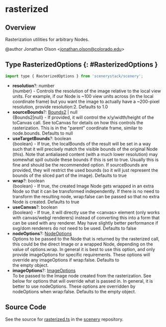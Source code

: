# rasterized

## Overview

Rasterization utilities for arbitrary Nodes.

@author Jonathan Olson &lt;jonathan.olson@colorado.edu&gt;

## Type RasterizedOptions {: #RasterizedOptions }


```js
import type { RasterizedOptions } from 'scenerystack/scenery';
```


- **resolution**?: <span style="color: hsla(calc(var(--md-hue) + 180deg),80%,40%,1);">number</span>
<br>  {number} - Controls the resolution of the image relative to the local view units. For example, if our Node is
  ~100 view units across (in the local coordinate frame) but you want the image to actually have a ~200-pixel
  resolution, provide resolution:2.
  Defaults to 1.0
- **sourceBounds**?: [Bounds2](../dot/Bounds2.md) | <span style="color: hsla(calc(var(--md-hue) + 180deg),80%,40%,1);">null</span>
<br>  {Bounds2|null} - If provided, it will control the x/y/width/height of the toCanvas call. See toCanvas for
  details on how this controls the rasterization. This is in the "parent" coordinate frame, similar to
  node.bounds.
  Defaults to null
- **useTargetBounds**?: <span style="color: hsla(calc(var(--md-hue) + 180deg),80%,40%,1);">boolean</span>
<br>  {boolean} - If true, the localBounds of the result will be set in a way such that it will precisely match
  the visible bounds of the original Node (this). Note that antialiased content (with a much lower resolution)
  may somewhat spill outside these bounds if this is set to true. Usually this is fine and should be the
  recommended option. If sourceBounds are provided, they will restrict the used bounds (so it will just
  represent the bounds of the sliced part of the image).
  Defaults to true
- **wrap**?: <span style="color: hsla(calc(var(--md-hue) + 180deg),80%,40%,1);">boolean</span>
<br>  {boolean} - If true, the created Image Node gets wrapped in an extra Node so that it can be transformed
  independently. If there is no need to transform the resulting node, wrap:false can be passed so that no extra
  Node is created.
  Defaults to true
- **useCanvas**?: <span style="color: hsla(calc(var(--md-hue) + 180deg),80%,40%,1);">boolean</span>
<br>  {boolean} - If true, it will directly use the &lt;canvas&gt; element (only works with canvas/webgl renderers)
  instead of converting this into a form that can be used with any renderer. May have slightly better
  performance if svg/dom renderers do not need to be used.
  Defaults to false
- **nodeOptions**?: [NodeOptions](../scenery/Node.md#NodeOptions)
<br>  Options to be passed to the Node that is returned by the rasterized call, this could be the direct Image or a
  wrapped Node, depending on the value of options.wrap. In general it is best to use this option, and only provide
  imageOptions for specific requirements. These options will override any imageOptions if wrap:false. Defaults to \
  the empty object.
- **imageOptions**?: [ImageOptions](../scenery/Image.md#ImageOptions)
<br>  To be passed to the Image node created from the rasterization. See below for options that will override
  what is passed in. In general, it is better to use nodeOptions. These options are overridden by nodeOptions when
  wrap:false. Defaults to the empty object.




## Source Code

See the source for [rasterized.ts](https://github.com/phetsims/scenery/blob/main/js/util/rasterized.ts) in the [scenery](https://github.com/phetsims/scenery) repository.
